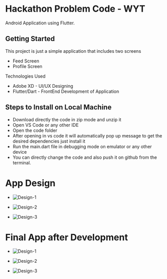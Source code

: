 # Hackathon Problem Code - WYT

Android Application using Flutter.

## Getting Started

This project is just a simple application that includes two screens

- Feed Screen
- Profile Screen

Technologies Used

- Adobe XD - UI/UX Designing
- Flutter/Dart - FrontEnd Development of Application

## Steps to Install on Local Machine
- Download directly the code in zip mode and unzip it
- Open VS Code or any other IDE
- Open the code folder
- After opening in vs code it will automatically pop up message to get the desired dependencies just install it
- Run the main.dart file in debugging mode on emulator or any other device
- You can directly change the code and also push it on github from the terminal.

# App Design
- ![Design-1](https://github.com/Pratham208/Hack-a-thon/blob/master/assets/Design-1.png)


- ![Design-2](https://github.com/Pratham208/Hack-a-thon/blob/master/assets/Design-2.png)


- ![Design-3](https://github.com/Pratham208/Hack-a-thon/blob/master/assets/Design-3.png)

# Final App after Development
- ![Design-1](https://github.com/Pratham208/Hack-a-thon/blob/master/assets/Final-1.png)


- ![Design-2](https://github.com/Pratham208/Hack-a-thon/blob/master/assets/Final-2.png)


- ![Design-3](https://github.com/Pratham208/Hack-a-thon/blob/master/assets/Final-3.png)
